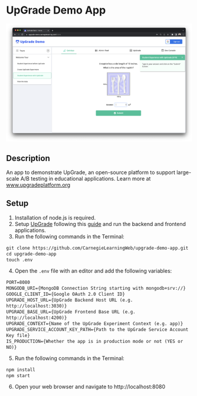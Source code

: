 # UpGrade Demo App
<img src="screenshot.png" alt="Screenshot" width="1000"/>

## Description
An app to demonstrate UpGrade, an open-source platform to support large-scale A/B testing in educational applications. Learn more at www.upgradeplatform.org

## Setup
1. Installation of node.js is required.
2. Setup [UpGrade](https://github.com/CarnegieLearningWeb/UpGrade) following this [guide](https://upgrade-platform.gitbook.io/upgrade-documentation/hosting) and run the backend and frontend applications. 
3. Run the following commands in the Terminal:
```
git clone https://github.com/CarnegieLearningWeb/upgrade-demo-app.git
cd upgrade-demo-app
touch .env
```
4. Open the `.env` file with an editor and add the following variables:
```
PORT=8080
MONGODB_URI={MongoDB Connection String starting with mongodb+srv://}
GOOGLE_CLIENT_ID={Google OAuth 2.0 Client ID}
UPGRADE_HOST_URL={UpGrade Backend Host URL (e.g. http://localhost:3030)}
UPGRADE_BASE_URL={UpGrade Frontend Base URL (e.g. http://localhost:4200)}
UPGRADE_CONTEXT={Name of the UpGrade Experiment Context (e.g. app)}
UPGRADE_SERVICE_ACCOUNT_KEY_PATH={Path to the UpGrade Service Account Key file}
IS_PRODUCTION={Whether the app is in production mode or not (YES or NO)}
```
5. Run the following commands in the Terminal:
```
npm install
npm start
```
6. Open your web browser and navigate to http://localhost:8080

